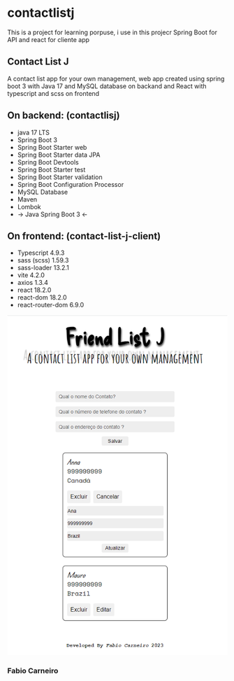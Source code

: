 # contactlistj
This is a project for learning porpuse, i use in this projecr Spring Boot for API and react for cliente app

<p align="center">
<h2>Contact List J</h2>
A contact list app for your own management, web app created using spring boot 3 with Java 17 and MySQL database on backand
and React with typescript and scss on frontend

<h2>On backend: (contactlisj)</h2>
<ul>
<li>java 17 LTS</li>
<li>Spring Boot 3</li>
<li>Spring Boot Starter web</li>
<li>Spring Boot Starter data JPA</li>
<li>Spring Boot Devtools</li>
<li>Spring Boot Starter test</li>
<li>Spring Boot Starter validation</li>
<li>Spring Boot Configuration Processor</li>
<li>MySQL Database</li>
<li>Maven</li>
<li>Lombok</li>
<li>-> Java Spring Boot 3 <-</li>
</ul>

<h2>On frontend: (contact-list-j-client)</h2>
<ul>
<li>Typescript 4.9.3</li>
<li>sass (scss) 1.59.3</li>
<li>sass-loader 13.2.1</li>
<li>vite 4.2.0</li>
<li>axios 1.3.4</li>
<li>react 18.2.0</li>
<li>react-dom 18.2.0</li>
<li>react-router-dom 6.9.0</li>
</ul>

</p>

<p align="center">
  <img src="https://github.com/fabioaacarneiro/contactlistj/blob/master/img/img-friendlistj.png" width="550" title="img example">
</p>

<p align="center">
<h3>Fabio Carneiro</h3>
</p>
